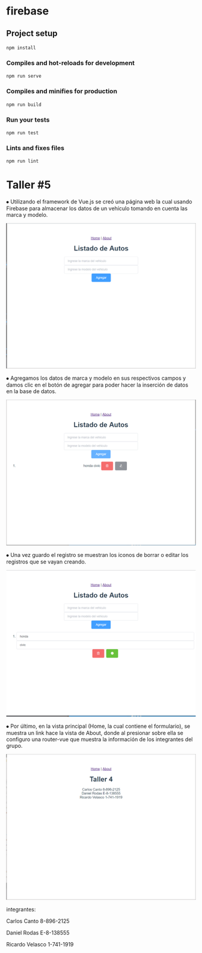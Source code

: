 # firebase

## Project setup
```
npm install
```

### Compiles and hot-reloads for development
```
npm run serve
```

### Compiles and minifies for production
```
npm run build
```

### Run your tests
```
npm run test
```

### Lints and fixes files
```
npm run lint
```
# Taller #5

⦁	Utilizando el framework de Vue.js se creó una página web la cual usando Firebase para almacenar los datos de un vehículo tomando en cuenta las marca y modelo.

![captura taller 4-1](img/taller4-1.PNG)


⦁	Agregamos los datos de marca y modelo en sus respectivos campos y damos clic en el botón de agregar para poder hacer la inserción de datos en la base de datos.

![captura taller 4-2](img/taller4-2.PNG)


⦁	Una vez guardo el registro se muestran los iconos de borrar o editar los registros que se vayan creando. 

![captura taller 4-3](img/taller4-3.PNG)


⦁	Por último, en la vista principal (Home, la cual contiene el formulario), se muestra un link hace la vista de About, donde al presionar sobre ella se configuro una router-vue que muestra la información de los integrantes del grupo.

![captura taller 4-4](img/taller4-about.PNG)

integrantes:

Carlos Canto 8-896-2125

Daniel Rodas E-8-138555

Ricardo Velasco 1-741-1919



